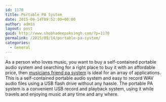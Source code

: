```yaml
---
id: 1170
title: Portable PA System
date: 2015-09-14T09:52:00+00:00
author: admin
layout: post
guid: http://www.shobhadeepaksingh.com/?p=1170
permalink: /2015/09/14/portable-pa-system/
categories:
  - General
---
```

As a person who loves music, you want to buy a self-contained portable audio system and searching for a right place to buy it with an affordable price, then [musicians friend pa system](http://www.musiciansfriend.com/pro-audio/fender-passport-venue-portable-pa-system) is ideal for an array of applications. This is a self-contained portable audio system and easy to record WAV audio files using a USB flash drive without any hassle. The portable PA system is a convenient USB record and playback system, using it while travels and enjoying music at any time and any where.